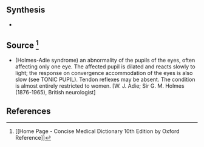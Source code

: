 ## Synthesis
- 
## Source [^1]
- (Holmes-Adie syndrome) an abnormality of the pupils of the eyes, often affecting only one eye. The affected pupil is dilated and reacts slowly to light; the response on convergence accommodation of the eyes is also slow (see TONIC PUPIL). Tendon reflexes may be absent. The condition is almost entirely restricted to women. \[W. J. Adie; Sir G. M. Holmes (1876-1965), British neurologist]
## References

[^1]: [[Home Page - Concise Medical Dictionary 10th Edition by Oxford Reference]]
